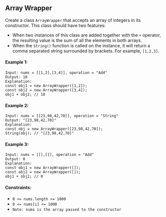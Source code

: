 ## Array Wrapper

Create a class `ArrayWrapper` that accepts an array of integers in its constructor. This class should have two features:

- When two instances of this class are added together with the `+` operator, the resulting value is the sum of all the elements in both arrays.
- When the `String()` function is called on the instance, it will return a comma separated string surrounded by brackets. For example, `[1,2,3]`.

#### Example 1:

```
Input: nums = [[1,2],[3,4]], operation = "Add"
Output: 10
Explanation:
const obj1 = new ArrayWrapper([1,2]);
const obj2 = new ArrayWrapper([3,4]);
obj1 + obj2; // 10
```

#### Example 2:

```
Input: nums = [[23,98,42,70]], operation = "String"
Output: "[23,98,42,70]"
Explanation:
const obj = new ArrayWrapper([23,98,42,70]);
String(obj); // "[23,98,42,70]"
```

#### Example 3:

```
Input: nums = [[],[]], operation = "Add"
Output: 0
Explanation:
const obj1 = new ArrayWrapper([]);
const obj2 = new ArrayWrapper([]);
obj1 + obj2; // 0
```

#### Constraints:

- `0 <= nums.length <= 1000`
- `0 <= nums[i] <= 1000`
- `Note: nums is the array passed to the constructor`
